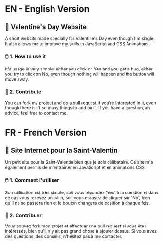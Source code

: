 # EN - English Version
## 💝 Valentine's Day Website
A short website made specially for Valentine's Day even though I'm single. It also allows me to improve my skills in JavaScript and CSS Animations.

### 🖱️ 1. How to use it
It's usage is very simple, either you click on Yes and you get a hug, either you try to click on No, even though nothing will happen and the button will move away.

### 👏 2. Contribute 
You can fork my project and do a pull request if you're interested in it, even though there isn't so many things to add on it. If you have a question, an advice, feel free to contact me.


# FR - French Version
## 💝 Site Internet pour la Saint-Valentin
Un petit site pour la Saint-Valentin bien que je sois célibataire. Ce site m'a également permis de m'entraîner en JavaScript et en animations CSS.

### 🖱️ 1. Comment l'utiliser
Son utilisation est très simple, soit vous répondez 'Yes' à la question et dans ce cas vous recevez un câlin, soit vous essayez de cliquer sur 'No', bien qu'il ne se passera rien et le bouton changera de position à chaque fois.

### 👏 2. Contribuer 
Vous pouvez fork mon projet et effectuer une pull request si vous êtes intéressés, bien qu'il n'y ait pas grand chose à ajouter dessus. Si vous avez des questions, des conseils, n'hésitez pas à me contacter.

